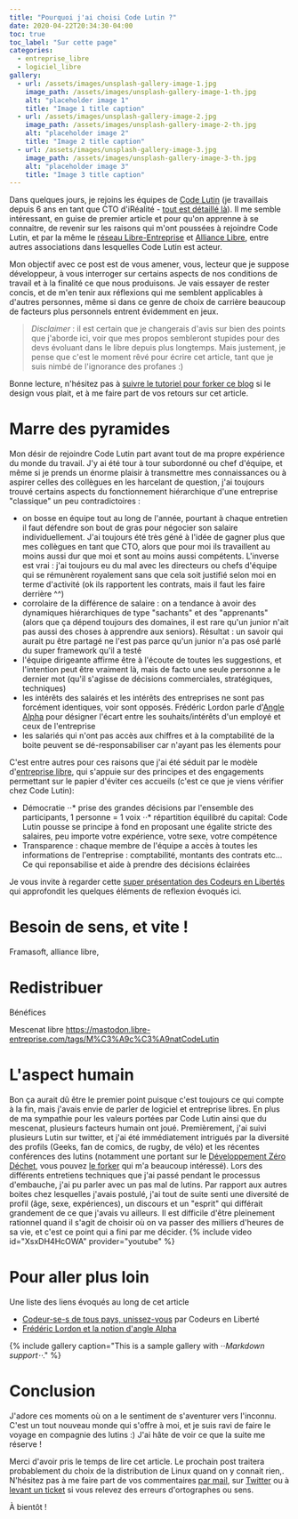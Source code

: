 ```yaml
---
title: "Pourquoi j'ai choisi Code Lutin ?"
date: 2020-04-22T20:34:30-04:00
toc: true
toc_label: "Sur cette page"
categories:
  - entreprise_libre
  - logiciel_libre
gallery:
  - url: /assets/images/unsplash-gallery-image-1.jpg
    image_path: /assets/images/unsplash-gallery-image-1-th.jpg
    alt: "placeholder image 1"
    title: "Image 1 title caption"
  - url: /assets/images/unsplash-gallery-image-2.jpg
    image_path: /assets/images/unsplash-gallery-image-2-th.jpg
    alt: "placeholder image 2"
    title: "Image 2 title caption"
  - url: /assets/images/unsplash-gallery-image-3.jpg
    image_path: /assets/images/unsplash-gallery-image-3-th.jpg
    alt: "placeholder image 3"
    title: "Image 3 title caption"
---
```

Dans quelques jours, je rejoins les équipes de [Code Lutin](https://codelutin.com) (je travaillais depuis 6 ans en tant que CTO d'iRéalité - [tout est détaillé là](/about/)). Il me semble intéressant, en guise de premier article et pour qu'on apprenne à se connaitre, de revenir sur les raisons qui m'ont poussées à rejoindre Code Lutin, et par la même le [réseau Libre-Entreprise](http://www.libre-entreprise.org/) et [Alliance Libre](http://www.alliance-libre.org/), entre autres associations dans lesquelles Code Lutin est acteur.

Mon objectif avec ce post est de vous amener, vous, lecteur que je suppose développeur, à vous interroger sur certains aspects de nos conditions de travail et à la finalité ce que nous produisons. Je vais essayer de rester concis, et de m'en tenir aux réflexions qui me semblent applicables à d'autres personnes, même si dans ce genre de choix de carrière beaucoup de facteurs plus personnels entrent évidemment en jeux.

> *Disclaimer* : il est certain que je changerais d'avis sur bien des points que j'aborde ici, voir que mes propos sembleront stupides pour des devs évoluant dans le libre depuis plus longtemps. Mais justement, je pense que c'est le moment rêvé pour écrire cet article, tant que je suis nimbé de l'ignorance des profanes :)

Bonne lecture, n'hésitez pas à [suivre le tutoriel pour forker ce blog](/forkme/) si le design vous plait, et à me faire part de vos retours sur cet article.

# Marre des pyramides
Mon désir de rejoindre Code Lutin part avant tout de ma propre expérience du monde du travail. J'y ai été tour à tour subordonné ou chef d'équipe, et même si je prends un énorme plaisir à transmettre mes connaissances ou à aspirer celles des collègues en les harcelant de question, j'ai toujours trouvé certains aspects du fonctionnement hiérarchique d'une entreprise "classique" un peu contradictoires :
* on bosse en équipe tout au long de l'année, pourtant à chaque entretien il faut défendre son bout de gras pour négocier son salaire individuellement. J'ai toujours été très géné à l'idée de gagner plus que mes collègues en tant que CTO, alors que pour moi ils travaillent au moins aussi dur que moi et sont au moins aussi compétents. L'inverse est vrai : j'ai toujours eu du mal avec les directeurs ou chefs d'équipe qui se rémunèrent royalement sans que cela soit justifié selon moi en terme d'activité (ok ils rapportent les contrats, mais il faut les faire derrière ^^)
* corrolaire de la différence de salaire : on a tendance à avoir des dynamiques hiérarchiques de type "sachants" et des "apprenants" (alors que ça dépend toujours des domaines, il est rare qu'un junior n'ait pas aussi des choses à apprendre aux seniors). Résultat : un savoir qui aurait pu être partagé ne l'est pas parce qu'un junior n'a pas osé parlé du super framework qu'il a testé
* l'équipe dirigeante affirme être à l'écoute de toutes les suggestions, et l'intention peut être vraiment là, mais de facto une seule personne a le dernier mot (qu'il s'agisse de décisions commerciales, stratégiques, techniques)
* les intérêts des salairés et les intérêts des entreprises ne sont pas forcément identiques, voir sont opposés. Frédéric Lordon parle d'[Angle Alpha](https://www.youtube.com/watch?v=87sEeVj057Q) pour désigner l'écart entre les souhaits/intérêts d'un employé et ceux de l'entreprise
* les salariés qui n'ont pas accès aux chiffres et à la comptabilité de la boite peuvent se dé-responsabiliser car n'ayant pas les élements pour 

C'est entre autres pour ces raisons que j'ai été séduit par le modèle d'[entreprise libre](http://www.libre-entreprise.org/), qui s'appuie sur des principes et des engagements permettant sur le papier d'éviter ces accueils (c'est ce que je viens vérifier chez Code Lutin):
* Démocratie
⋅⋅* prise des grandes décisions par l'ensemble des participants, 1 personne = 1 voix
⋅⋅* répartition équilibré du capital: Code Lutin pousse se principe à fond en proposant une égalite stricte des salaires, peu importe votre expérience, votre sexe, votre compétence
* Transparence : chaque membre de l'équipe a accès à toutes les informations de l'entreprise : comptabilité, montants des contrats etc... Ce qui reponsabilise et aide à prendre des décisions éclairées

Je vous invite à regarder cette [super présentation des Codeurs en Libertés](https://video.passageenseine.fr/videos/watch/a6a71871-7dd3-4f9e-bd6e-3893cdb46c88) qui approfondit les quelques éléments de reflexion évoqués ici.

# Besoin de sens, et vite !
Framasoft, alliance libre, 

# Redistribuer

Bénéfices

Mescenat libre
https://mastodon.libre-entreprise.com/tags/M%C3%A9c%C3%A9natCodeLutin

# L'aspect humain
Bon ça aurait dû être le premier point puisque c'est toujours ce qui compte à la fin, mais j'avais envie de parler de logiciel et entreprise libres. En plus de ma sympathie pour les valeurs portées par Code Lutin ainsi que du mescenat, plusieurs facteurs humain ont joué. Premièrement, j'ai suivi plusieurs Lutin sur twitter, et j'ai été immédiatement intrigués par la diversité des profils (Geeks, fan de comics, de rugby, de vélo) et les récentes conférences des lutins (notamment une portant sur le [Développement Zéro Déchet](http://cbossard.page.nuiton.org/presentation-dev-zero-dechet/#1), vous pouvez [le forker](/forkme/) qui m'a beaucoup intéressé). Lors des différents entretiens techniques que j'ai passé pendant le processus d'embauche, j'ai pu parler avec un pas mal de lutins. Par rapport aux autres boites chez lesquelles j'avais postulé, j'ai tout de suite senti une diversité de profil (âge, sexe, expériences), un discours et un "esprit" qui différait grandement de ce que j'avais vu ailleurs.
Il est difficile d'être pleinement rationnel quand il s'agit de choisir où on va passer des milliers d'heures de sa vie, et c'est ce point qui a fini par me décider.
{% include video id="XsxDH4HcOWA" provider="youtube" %}

# Pour aller plus loin
Une liste des liens évoqués au long de cet article
* [Codeur-se-s de tous pays, unissez-vous](https://video.passageenseine.fr/videos/watch/a6a71871-7dd3-4f9e-bd6e-3893cdb46c88) par Codeurs en Liberté
* [Frédéric Lordon et la notion d'angle Alpha](https://www.youtube.com/watch?v=87sEeVj057Q)

{% include gallery caption="This is a sample gallery with ⋅⋅*Markdown support⋅⋅*." %}

# Conclusion
J'adore ces moments où on a le sentiment de s'aventurer vers l'inconnu. C'est un tout nouveau monde qui s'offre à moi, et je suis ravi de faire le voyage en compagnie des lutins :) J'ai hâte de voir ce que la suite me réserve !

Merci d'avoir pris le temps de lire cet article. Le prochain post traitera probablement du choix de la distribution de Linux quand on y connait rien,. N'hésitez pas à me faire part de vos commentaires [par mail](mailto:lagardealex@gmail.com), sur [Twitter](https://twitter.com/alex_morel_) ou à [levant un ticket](https://github.com/alexsedlex/alexsedlex.github.io/issues/new) si vous relevez des erreurs d'ortographes ou sens.

À bientôt !